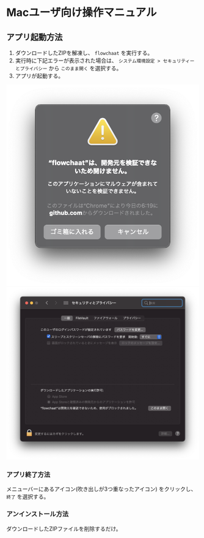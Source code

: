 # Macユーザ向け操作マニュアル

## アプリ起動方法

1. ダウンロードしたZIPを解凍し、 `flowchaat` を実行する。
1. 実行時に下記エラーが表示された場合は、 `システム環境設定 > セキュリティーとプライバシー` から `このまま開く` を選択する。
1. アプリが起動する。

![mac実行時警告画面](https://github.com/jp7eph/flowchaat/blob/images/mac_exec_warn_dialog.png)
![macセキュリティオプション](https://github.com/jp7eph/flowchaat/blob/images/mac_security_option.png)

### アプリ終了方法

メニューバーにあるアイコン(吹き出しが3つ重なったアイコン) をクリックし、 `終了` を選択する。

### アンインストール方法

ダウンロードしたZIPファイルを削除するだけ。
